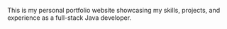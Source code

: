 This is my personal portfolio website showcasing my skills, projects, and experience as a full-stack Java developer.
